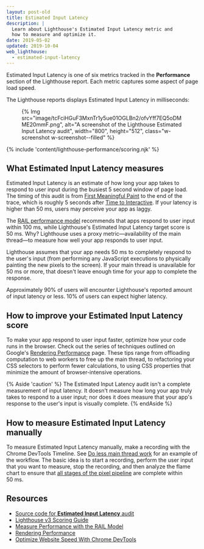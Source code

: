 ```yaml
---
layout: post-old
title: Estimated Input Latency
description: |
  Learn about Lighthouse's Estimated Input Latency metric and
  how to measure and optimize it.
date: 2019-05-02
updated: 2019-10-04
web_lighthouse:
  - estimated-input-latency
---
```


Estimated Input Latency is one of six metrics
tracked in the **Performance** section of the Lighthouse report.
Each metric captures some aspect of page load speed.

The Lighthouse reports displays Estimated Input Latency in milliseconds:

<figure class="w-figure">
  {% Img src="image/tcFciHGuF3MxnTr1y5ue01OGLBn2/ofvYff7EQ5oDMME20mmF.png", alt="A screenshot of the Lighthouse Estimated Input Latency audit", width="800", height="512", class="w-screenshot w-screenshot--filled" %}
</figure>

{% include 'content/lighthouse-performance/scoring.njk' %}

## What Estimated Input Latency measures

Estimated Input Latency is an estimate of how long your app takes to respond to user input
during the busiest 5&nbsp;second window of page load.
The timing of this audit is from
[First Meaningful Paint](/first-meaningful-paint)
to the end of the trace, which is roughly 5&nbsp;seconds after
[Time to Interactive](/interactive).
If your latency is higher than 50&nbsp;ms, users may perceive your app as laggy.

The [RAIL performance model](https://developers.google.com/web/fundamentals/performance/rail)
recommends that apps respond to user input within 100&nbsp;ms,
while Lighthouse's Estimated Input Latency target score is 50&nbsp;ms. Why?
Lighthouse uses a proxy metric—availability of the main thread—to measure
how well your app responds to user input.

Lighthouse assumes that your app needs 50&nbsp;ms to completely respond to the user's input
(from performing any JavaScript executions to physically painting the new pixels to the screen).
If your main thread is unavailable for 50&nbsp;ms or more,
that doesn't leave enough time for your app to complete the response.

Approximately 90% of users will encounter Lighthouse's reported amount of input latency or less.
10% of users can expect higher latency.

## How to improve your Estimated Input Latency score

To make your app respond to user input faster,
optimize how your code runs in the browser.
Check out the series of techniques outlined on Google's
[Rendering Performance](https://developers.google.com/web/fundamentals/performance/rendering/) page.
These tips range from offloading computation to web workers to free up the main thread,
to refactoring your CSS selectors to perform fewer calculations,
to using CSS properties that minimize the amount of browser-intensive operations.

{% Aside 'caution' %}
The Estimated Input Latency audit isn't a complete measurement of input latency.
It doesn't measure how long your app truly takes to respond to a user input;
nor does it does measure that your app's response to the user's input is visually complete.
{% endAside %}

## How to measure Estimated Input Latency manually

To measure Estimated Input Latency manually,
make a recording with the Chrome DevTools Timeline.
See [Do less main thread work](https://developers.google.com/web/tools/chrome-devtools/speed/get-started#main)
for an example of the workflow.
The basic idea is to start a recording, perform the user input that you want to measure,
stop the recording, and then analyze the flame chart to ensure that
[all stages of the pixel pipeline](https://developers.google.com/web/fundamentals/performance/rendering/#the_pixel_pipeline)
are complete within 50&nbsp;ms.

## Resources

- [Source code for **Estimated Input Latency** audit](https://github.com/GoogleChrome/lighthouse/blob/master/lighthouse-core/audits/metrics/estimated-input-latency.js)
- [Lighthouse v3 Scoring Guide](https://developers.google.com/web/tools/lighthouse/v3/scoring)
- [Measure Performance with the RAIL Model](https://developers.google.com/web/fundamentals/performance/rail)
- [Rendering Performance](https://developers.google.com/web/fundamentals/performance/rendering/)
- [Optimize Website Speed With Chrome DevTools](https://developers.google.com/web/tools/chrome-devtools/speed/get-started)

